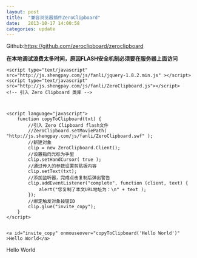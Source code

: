 ```yaml
---
layout: post
title:  "兼容浏览器插件ZeroClipboard"
date:   2013-10-17 14:00:58
categories: update
---
```


Github:https://github.com/zeroclipboard/zeroclipboard 

<b>在本地调试浪费太多时间，原因FLASH安全机制必须要在服务器上面访问</b>

```
<script type="text/javascript" src="http://js.shengpay.com/js/fanli/jquery-1.8.2.min.js" ></script>
<script type="text/javascript" src="http://js.shengpay.com/js/fanli/ZeroClipboard.js"></script>
<!-- 引入 Zero Clipboard 类库 -->   



<script language="javascript">   
    function copyToClipboard(txt) {   
        //引入 Zero Clipboard flash文件   
        //ZeroClipboard.setMoviePath( "http://js.shengpay.com/js/fanli/ZeroClipboard.swf" );   
        //新建对象   
        clip = new ZeroClipboard.Client();   
        //设置指向光标为手型   
        clip.setHandCursor( true );   
        //通过传入的参数设置剪贴板内容   
        clip.setText(txt);   
        //添加监听器，完成点击复制后弹出警告   
        clip.addEventListener("complete", function (client, text) {   
            alert("您复制了本文URL地址为：\n" + text );   
        });   
        //绑定触发对象按钮ID   
        clip.glue("invite_copy");   
    }   
</script> 


<a id="invite_copy" onmouseover="copyToClipboard('Hello World')" >Hello World</a>
```

<script type="text/javascript" src="http://js.shengpay.com/js/fanli/jquery-1.8.2.min.js" ></script>
<script type="text/javascript" src="http://js.shengpay.com/js/fanli/ZeroClipboard.js"></script>
<!-- 引入 Zero Clipboard 类库 -->   



<script language="javascript">   
    function copyToClipboard(txt) {   
        //引入 Zero Clipboard flash文件   
        //ZeroClipboard.setMoviePath( "http://js.shengpay.com/js/fanli/ZeroClipboard.swf" );   
        //新建对象   
        clip = new ZeroClipboard.Client();   
        //设置指向光标为手型   
        clip.setHandCursor( true );   
        //通过传入的参数设置剪贴板内容   
        clip.setText(txt);   
        //添加监听器，完成点击复制后弹出警告   
        clip.addEventListener("complete", function (client, text) {   
            alert("您复制了本文URL地址为：\n" + text );   
        });   
        //绑定触发对象按钮ID   
        clip.glue("invite_copy");   
    }   
</script> 


<a id="invite_copy" onmouseover="copyToClipboard('Hello World')" >Hello World</a>